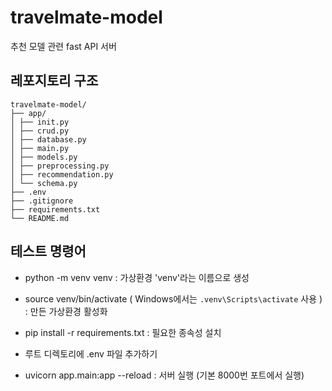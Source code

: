 # travelmate-model
추천 모델 관련 fast API 서버

## 레포지토리 구조

```
travelmate-model/
├── app/
│ ├── init.py
│ ├── crud.py
│ ├── database.py
│ ├── main.py
│ ├── models.py
│ ├── preprocessing.py
│ ├── recommendation.py
│ └── schema.py
├── .env
├── .gitignore
├── requirements.txt
└── README.md
```


## 테스트 명령어
- python -m venv venv : 가상환경 'venv'라는 이름으로 생성
- source venv/bin/activate   ( Windows에서는 `.venv\Scripts\activate` 사용 ) : 만든 가상환경 활성화
- pip install -r requirements.txt : 필요한 종속성 설치

- 루트 디렉토리에 .env 파일 추가하기

- uvicorn app.main:app --reload : 서버 실행 (기본 8000번 포트에서 실행)
